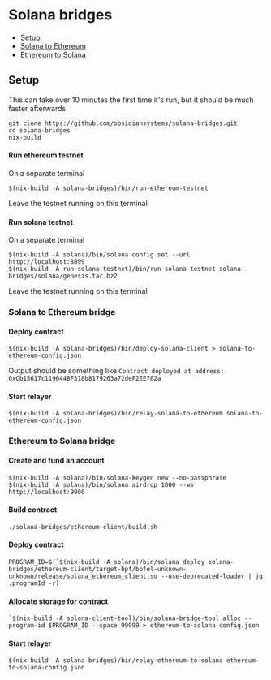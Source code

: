 # Solana bridges

- [Setup](#setup)
- [Solana to Ethereum](#solana-to-ethereum-bridge)
- [Ethereum to Solana](#ethereum-to-solana-bridge)

## Setup

This can take over 10 minutes the first time it's run, but it should be much faster afterwards

```shell
git clone https://github.com/obsidiansystems/solana-bridges.git
cd solana-bridges
nix-build
```

#### Run ethereum testnet
On a separate terminal
```shell
$(nix-build -A solana-bridges)/bin/run-ethereum-testnet
```
Leave the testnet running on this terminal

#### Run solana testnet
On a separate terminal

```shell
$(nix-build -A solana)/bin/solana config set --url http://localhost:8899
$(nix-build -A run-solana-testnet)/bin/run-solana-testnet solana-bridges/solana/genesis.tar.bz2
```
Leave the testnet running on this terminal

### Solana to Ethereum bridge

#### Deploy contract
```shell
$(nix-build -A solana-bridges)/bin/deploy-solana-client > solana-to-ethereum-config.json
```
Output should be something like
`Contract deployed at address: 0xCb15617c1190448F318b8179263a72deF2EE782a`

#### Start relayer
```shell
$(nix-build -A solana-bridges)/bin/relay-solana-to-ethereum solana-to-ethereum-config.json
```

### Ethereum to Solana bridge

#### Create and fund an account
```shell
$(nix-build -A solana)/bin/solana-keygen new --no-passphrase
$(nix-build -A solana)/bin/solana airdrop 1000 --ws http://localhost:9900
```

#### Build contract
```shell
./solana-bridges/ethereum-client/build.sh
```

#### Deploy contract
```shell
PROGRAM_ID=$(`$(nix-build -A solana)/bin/solana deploy solana-bridges/ethereum-client/target-bpf/bpfel-unknown-unknown/release/solana_ethereum_client.so --use-deprecated-loader | jq .programId -r)
```

#### Allocate storage for contract
```shell
`$(nix-build -A solana-client-tool)/bin/solana-bridge-tool alloc --program-id $PROGRAM_ID --space 99999 > ethereum-to-solana-config.json
```

#### Start relayer
```shell
$(nix-build -A solana-bridges)/bin/relay-ethereum-to-solana ethereum-to-solana-config.json
```
